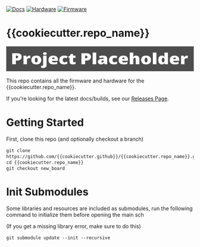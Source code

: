 [![Docs](https://github.com/{{cookiecutter.github}}/{{cookiecutter.repo_name}}/actions/workflows/docs_workflow.yml/badge.svg)](https://github.com/{{cookiecutter.github}}/{{cookiecutter.repo_name}}/actions/workflows/docs_workflow.yml)
[![Hardware](https://github.com/{{cookiecutter.github}}/{{cookiecutter.repo_name}}/actions/workflows/hardware_workflow.yml/badge.svg)](https://github.com/{{cookiecutter.github}}/{{cookiecutter.repo_name}}/actions/workflows/hardware_workflow.yml)
[![Firmware](https://github.com/{{cookiecutter.github}}/{{cookiecutter.repo_name}}/actions/workflows/firmware_workflow.yml/badge.svg)](https://github.com/{{cookiecutter.github}}/{{cookiecutter.repo_name}}/actions/workflows/firmware_workflow.yml)


# {{cookiecutter.repo_name}}

![Banner](Static/Banner.png)

This repo contains all the firmware and hardware for the {{cookiecutter.repo_name}}.

If you're looking for the latest docs/builds, see our [Releases Page](https://github.com/{{cookiecutter.github}}/{{cookiecutter.repo_name}}/releases).

# Getting Started

First, clone this repo (and optionally checkout a branch)

```shell
git clone https://github.com/{{cookiecutter.github}}/{{cookiecutter.repo_name}}.git
cd {{cookiecutter.repo_name}}
git checkout new_board
```

# Init Submodules

Some libraries and resources are included as submodules, run the following
command to initialize them before opening the main sch

(If you get a missing library error, make sure to do this)

```shell
git submodule update --init --recursive
```
